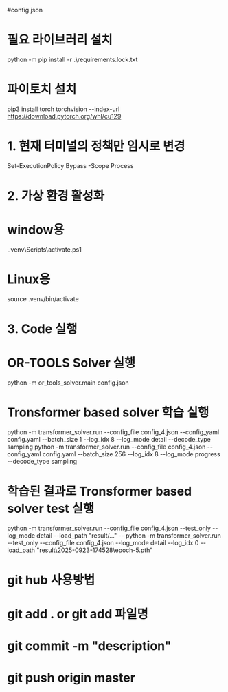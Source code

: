 #config.json

# 필요 라이브러리 설치
python -m pip install -r .\requirements.lock.txt

# 파이토치 설치 
pip3 install torch torchvision --index-url https://download.pytorch.org/whl/cu129

# 1. 현재 터미널의 정책만 임시로 변경
Set-ExecutionPolicy Bypass -Scope Process

# 2. 가상 환경 활성화
# window용 
.\.venv\Scripts\activate.ps1
# Linux용 
source .venv/bin/activate


# 3. Code 실행
# OR-TOOLS Solver 실행
python -m or_tools_solver.main config.json
# Tronsformer based solver 학습 실행
python -m transformer_solver.run --config_file config_4.json --config_yaml config.yaml --batch_size 1 --log_idx 8 --log_mode detail --decode_type sampling
python -m transformer_solver.run --config_file config_4.json --config_yaml config.yaml --batch_size 256 --log_idx 8 --log_mode progress  --decode_type sampling     
# 학습된 결과로 Tronsformer based solver test 실행
python -m transformer_solver.run --config_file config_4.json --test_only --log_mode detail --load_path "result/..." --
python -m transformer_solver.run --test_only --config_file config_4.json --log_mode detail --log_idx 0 --load_path "result\2025-0923-174528\epoch-5.pth"     




# git hub 사용방법
# git add . or git add 파일명
# git commit -m "description"
# git push origin master
